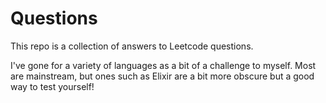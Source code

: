 # Questions

This repo is a collection of answers to Leetcode questions.

I've gone for a variety of languages as a bit of a challenge to myself. Most are mainstream, but ones such as Elixir are a bit more obscure but a good way to test yourself!
